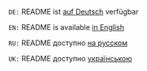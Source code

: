 `DE:` README ist [auf Deutsch](https://github.com/Edward17/LayersCollection/blob/gh-pages/README.DE.md) verfügbar

`EN:` README is available [in English](https://github.com/Edward17/LayersCollection/blob/gh-pages/README.EN.md)

`RU:` README доступно [на русском](https://github.com/Edward17/LayersCollection/blob/gh-pages/README.RU.md)

`UK:` README доступно [українською](https://github.com/Edward17/LayersCollection/blob/gh-pages/README.UK.md)
